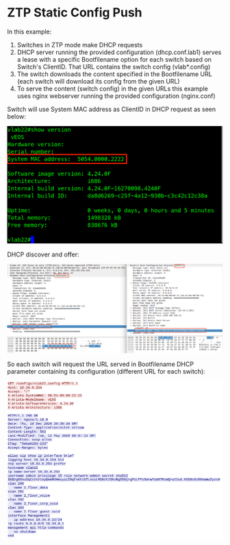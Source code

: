 # ZTP Static Config Push
In this example:

1. Switches in ZTP mode make DHCP requests
2. DHCP server running the provided configuration (dhcp.conf.lab1) serves a lease with a specific Bootfilename option for each switch based on Switch's ClientID. That URL contains the switch config (vlab*.config)
3. The switch downloads the content specified in the Bootfilename URL (each switch will download its config from the given URL)
4. To serve the content (switch config) in the given URLs this example uses nginx webserver running the provided configuration (nginx.conf)

Switch will use System MAC address as ClientID in DHCP request as seen below:

![systemmac](https://github.com/aristaiberia/automation101/blob/main/day1_ztp/example1_static_config_push/images/systemmac.png)

DHCP discover and offer:

![discoveroffer](https://github.com/aristaiberia/automation101/blob/main/day1_ztp/example1_static_config_push/images/discoveroffer.png)

So each switch will request the URL served in Bootfilename DHCP parameter containing its configuration (different URL for each switch):

![reqresp](https://github.com/aristaiberia/automation101/blob/main/day1_ztp/example1_static_config_push/images/reqresp.png)
